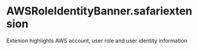 # AWSRoleIdentityBanner.safariextension
Extenion highlights AWS account, user role and user identity information
